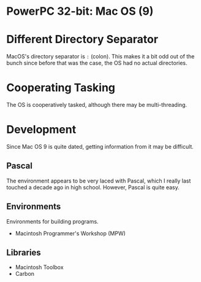 # PowerPC 32-bit: Mac OS (9)

# Different Directory Separator

MacOS's directory separator is `:` (colon). This makes it a bit odd out of the
bunch since before that was the case, the OS had no actual directories.

# Cooperating Tasking

The OS is cooperatively tasked, although there may be multi-threading.

# Development

Since Mac OS 9 is quite dated, getting information from it may be difficult.

## Pascal

The environment appears to be very laced with Pascal, which I really last
touched a decade ago in high school. However, Pascal is quite easy.

## Environments

Environments for building programs.

 * Macintosh Programmer's Workshop (MPW)

## Libraries

 * Macintosh Toolbox
 * Carbon

